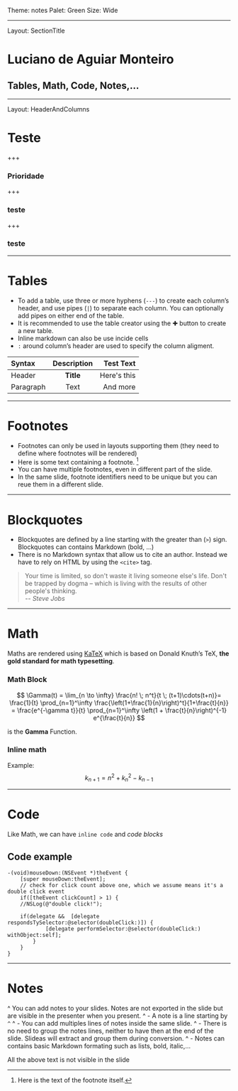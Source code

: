 Theme: notes
Palet: Green
Size: Wide

---
Layout: SectionTitle
# Luciano de Aguiar Monteiro
## Tables, Math, Code, Notes,...

---
Layout: HeaderAndColumns

# Teste
+++
### Prioridade
+++
### teste
+++
### teste




---
# Tables
- To add a table, use three or more hyphens (`---`) to create each column’s header, and use pipes (`|`) to separate each column. You can optionally add pipes on either end of the table.
- It is recommended to use the table creator using the ✚ button to create a new table.
- Inline markdown can also be use incide cells
- `:` around column’s header are used to specify the column aligment.

| Syntax      | Description | Test Text     |
| :---        |    :----:   |          ---: |
| Header      | **Title**   | Here's this   |
| Paragraph   | Text        | And more      |


---
# Footnotes

- Footnotes can only be used in layouts supporting them (they need to define where footnotes will be rendered)
- Here is some text containing a footnote. [^somesamplefootnote]
- You can have multiple footnotes, even in different part of the slide.
- In the same slide, footnote identifiers need to be unique but you can reue them in a different slide.

[^somesamplefootnote]: Here is the text of the footnote itself.


---
# Blockquotes
- Blockquotes are defined by a line starting with the greater than (`>`) sign. Blockquotes can contains Markdown (bold, …)
- There is no Markdown syntax that allow us to cite an author. Instead we have to rely on HTML by using the `<cite>` tag.

> Your time is limited, so don't waste it living someone else's life. Don't be trapped by dogma – which is living with the results of other people's thinking.  
> <cite>-- Steve Jobs</cite>


--- 
# Math

Maths are rendered using [KaTeX](https://katex.org/) which is based on Donald Knuth’s TeX, **the gold standard for math typesetting**.

### Math Block

$$
 \Gamma(t) = \lim_{n \to \infty} \frac{n! \; n^t}{t \; (t+1)\cdots(t+n)}= \frac{1}{t} \prod_{n=1}^\infty \frac{\left(1+\frac{1}{n}\right)^t}{1+\frac{t}{n}} = \frac{e^{-\gamma t}}{t} \prod_{n=1}^\infty \left(1 + \frac{t}{n}\right)^{-1} e^{\frac{t}{n}}  
$$ 

is the **Gamma** Function.

### Inline math
Example:  $$k_{n+1} = n^2 + k_n^2 - k_{n-1}$$ 



---
# Code

Like Math, we can have `inline code` and *code blocks*

## Code example

```
-(void)mouseDown:(NSEvent *)theEvent {
    [super mouseDown:theEvent];
    // check for click count above one, which we assume means it's a double click event
    if([theEvent clickCount] > 1) { 
    //NSLog(@"double click!");

    if(delegate &&  [delegate  respondsTySelector:@selector(doubleClick:)]) { 
            [delegate performSelector:@selector(doubleClick:) withObject:self]; 
        } 
    }
}
```


--- 
# Notes

^ You can add notes to your slides. Notes are not exported in the slide but are visible in the presenter when you present.
^ - A note is a line starting by `^`
^ - You can add multiples lines of notes inside the same slide.
^ - There is no need to group the notes lines, neither to have then at the end of the slide. Slideas will extract and group them during conversion.
^ - Notes can contains basic Markdown formating such as lists, bold, italic,…

All the above text is not visible in the slide